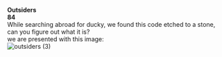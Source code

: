 **Outsiders**  
**84**  
While searching abroad for ducky, we found this code etched to a stone, can you figure out what it is?  
we are presented with this image:  
![outsiders (3)](https://user-images.githubusercontent.com/79902268/143191980-140b9452-126e-4a4f-9276-12bcf9c377ee.png)
